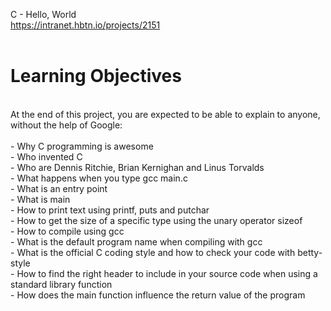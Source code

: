 C - Hello, World<br>
https://intranet.hbtn.io/projects/2151<br>
<br>
# Learning Objectives<br>
<br>
At the end of this project, you are expected to be able to explain to anyone, without the help of Google:<br>
<br>
- Why C programming is awesome<br>
- Who invented C<br>
- Who are Dennis Ritchie, Brian Kernighan and Linus Torvalds<br>
- What happens when you type gcc main.c<br>
- What is an entry point<br>
- What is main<br>
- How to print text using printf, puts and putchar<br>
- How to get the size of a specific type using the unary operator sizeof<br>
- How to compile using gcc<br>
- What is the default program name when compiling with gcc<br>
- What is the official C coding style and how to check your code with betty-style<br>
- How to find the right header to include in your source code when using a standard library function<br>
- How does the main function influence the return value of the program<br>
<br>

